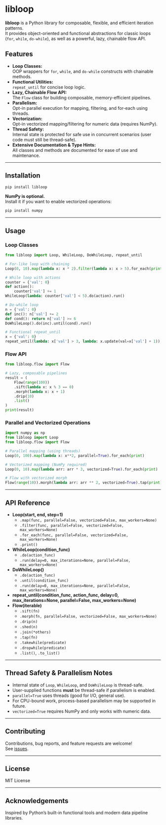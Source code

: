 # libloop

**libloop** is a Python library for composable, flexible, and efficient iteration patterns.  
It provides object-oriented and functional abstractions for classic loops (`for`, `while`, `do-while`), as well as a powerful, lazy, chainable flow API.

## Features

- **Loop Classes:**  
  OOP wrappers for `for`, `while`, and `do-while` constructs with chainable methods.
- **Functional Utilities:**  
  `repeat_until` for concise loop logic.
- **Lazy, Chainable Flow API:**  
  The `Flow` class for building composable, memory-efficient pipelines.
- **Parallelism:**  
  Opt-in parallel execution for mapping, filtering, and for-each using threads.
- **Vectorization:**  
  Opt-in vectorized mapping/filtering for numeric data (requires NumPy).
- **Thread Safety:**  
  Internal state is protected for safe use in concurrent scenarios (user code must still be thread-safe).
- **Extensive Documentation & Type Hints:**  
  All classes and methods are documented for ease of use and maintenance.

---

## Installation

```bash
pip install libloop
```

**NumPy is optional.**  
Install it if you want to enable vectorized operations:

```bash
pip install numpy
```

---

## Usage

### Loop Classes

```python
from libloop import Loop, WhileLoop, DoWhileLoop, repeat_until

# For-like loop with chaining
Loop(0, 10).map(lambda x: x * 2).filter(lambda x: x > 5).for_each(print)

# While loop with actions
counter = {'val': 0}
def action():
    counter['val'] += 1
WhileLoop(lambda: counter['val'] < 5).do(action).run()

# Do-while loop
n = {'val': 0}
def inc(): n['val'] += 2
def cond(): return n['val'] >= 6
DoWhileLoop().do(inc).until(cond).run()

# Functional repeat_until
x = {'val': 0}
repeat_until(lambda: x['val'] > 3, lambda: x.update(val=x['val'] + 1))
```

### Flow API

```python
from libloop.flow import Flow

# Lazy, composable pipelines
result = (
    Flow(range(100))
    .sift(lambda x: x % 3 == 0)
    .morph(lambda x: x + 1)
    .drip(10)
    .list()
)
print(result)
```

### Parallel and Vectorized Operations

```python
import numpy as np
from libloop import Loop
from libloop.flow import Flow

# Parallel mapping (using threads)
Loop(0, 100).map(lambda x: x**2, parallel=True).for_each(print)

# Vectorized mapping (NumPy required)
Loop(0, 10).map(lambda arr: arr * 3, vectorized=True).for_each(print)

# Flow with vectorized morph
Flow(range(10)).morph(lambda arr: arr ** 2, vectorized=True).tap(print).list()
```

---

## API Reference

- **Loop(start, end, step=1)**
  - `.map(func, parallel=False, vectorized=False, max_workers=None)`
  - `.filter(func, parallel=False, vectorized=False, max_workers=None)`
  - `.for_each(func, parallel=False, vectorized=False, max_workers=None)`
  - `.print()`
- **WhileLoop(condition_func)**
  - `.do(action_func)`
  - `.run(delay=0, max_iterations=None, parallel=False, max_workers=None)`
- **DoWhileLoop()**
  - `.do(action_func)`
  - `.until(condition_func)`
  - `.run(delay=0, max_iterations=None, parallel=False, max_workers=None)`
- **repeat_until(condition_func, action_func, delay=0, max_iterations=None, parallel=False, max_workers=None)**
- **Flow(iterable)**
  - `.sift(fn)`
  - `.morph(fn, parallel=False, vectorized=False, max_workers=None)`
  - `.drip(n)`
  - `.shed(n)`
  - `.join(*others)`
  - `.tap(fn)`
  - `.takewhile(predicate)`
  - `.dropwhile(predicate)`
  - `.list()`, `.to_list()`

---

## Thread Safety & Parallelism Notes

- Internal state of `Loop`, `WhileLoop`, and `DoWhileLoop` is thread-safe.
- User-supplied functions **must** be thread-safe if parallelism is enabled.
- `parallel=True` uses threads (good for I/O, general use).
- For CPU-bound work, process-based parallelism may be supported in future.
- `vectorized=True` requires NumPy and only works with numeric data.

---

## Contributing

Contributions, bug reports, and feature requests are welcome!  
See [issues](https://github.com/VoxleOne/libloop/issues).

---

## License

MIT License

---

## Acknowledgements

Inspired by Python’s built-in functional tools and modern data pipeline libraries.
